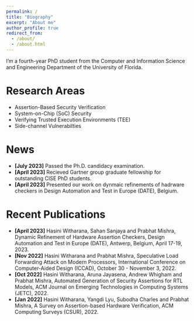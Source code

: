 ```yaml
---
permalink: /
title: "Biography"
excerpt: "About me"
author_profile: true
redirect_from: 
  - /about/
  - /about.html
---
```


I’m a fourth-year PhD student from the Computer and Information Science and Engineering Department of the University of Florida. 

Research Areas
======
- Assertion-Based Security Verification
- System-on-Chip (SoC) Security 
- Verifying Trusted Execution Environments (TEE)
- Side-channel Vulnerabilties


News
======
- **[July 2023]** Passed the Ph.D. candidacy examination.
- **[April 2023]** Recieved Gartner group graduate fellowship for outstanding CISE PhD students.
- **[April 2023]** Presented our work on dynmaic refinements of hadrware checkers in Design Automation and Test in Europe (DATE), Belgium.

Recent Publications
======
- **[April 2023]** Hasini Witharana, Sahan Sanjaya and Prabhat Mishra, Dynamic Refinement of Hardware Assertion Checkers, Design Automation and Test in Europe (DATE), Antwerp, Belgium, April 17-19, 2023.
- **[Nov 2022]** Hasini Witharana and Prabhat Mishra, Speculative Load Forwarding Attack on Modern Processors, International Conference on Computer-Aided Design (ICCAD), October 30 - November 3, 2022.
- **[Oct 2022]** Hasini Witharana, Aruna Jayasena, Andrew Whigham and Prabhat Mishra, Automated Generation of Security Assertions for RTL Models, ACM Journal on Emerging Technologies in Computing Systems (JETC), 2022.
- **[Jan 2022]** Hasini Witharana, Yangdi Lyu, Subodha Charles and Prabhat Mishra, A Survey on Assertion-based Hardware Verification, ACM Computing Surveys (CSUR), 2022.